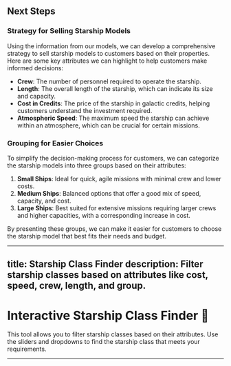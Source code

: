 ## Next Steps

### Strategy for Selling Starship Models

Using the information from our models, we can develop a comprehensive strategy to sell starship models to customers based on their properties. Here are some key attributes we can highlight to help customers make informed decisions:

- **Crew**: The number of personnel required to operate the starship.
- **Length**: The overall length of the starship, which can indicate its size and capacity.
- **Cost in Credits**: The price of the starship in galactic credits, helping customers understand the investment required.
- **Atmospheric Speed**: The maximum speed the starship can achieve within an atmosphere, which can be crucial for certain missions.

### Grouping for Easier Choices

To simplify the decision-making process for customers, we can categorize the starship models into three groups based on their attributes:

1. **Small Ships**: Ideal for quick, agile missions with minimal crew and lower costs.
2. **Medium Ships**: Balanced options that offer a good mix of speed, capacity, and cost.
3. **Large Ships**: Best suited for extensive missions requiring larger crews and higher capacities, with a corresponding increase in cost.

By presenting these groups, we can make it easier for customers to choose the starship model that best fits their needs and budget.


---
title: Starship Class Finder
description: Filter starship classes based on attributes like cost, speed, crew, length, and group.
---

# Interactive Starship Class Finder 🚀

This tool allows you to filter starship classes based on their attributes. Use the sliders and dropdowns to find the starship class that meets your requirements.

---
